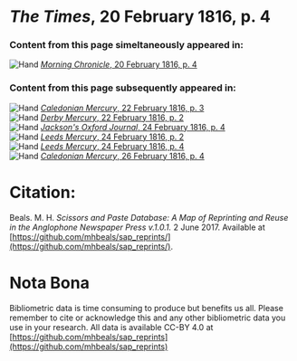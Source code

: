 # *The Times*, 20 February 1816, p. 4  
  
### Content from this page simeltaneously appeared in:  
![Hand](http://scissorsandpaste.net/wp-content/uploads/2017/06/smallhandpointer.png) [*Morning Chronicle*, 20 February 1816, p. 4](https://mhbeals.github.io/sap_html/Morning-Chronicle/Morning-Chronicle-20-February-1816-p-4)  
  
### Content from this page subsequently appeared in:  
![Hand](http://scissorsandpaste.net/wp-content/uploads/2017/06/smallhandpointer.png) [*Caledonian Mercury*, 22 February 1816, p. 3](https://mhbeals.github.io/sap_html/Caledonian-Mercury/Caledonian-Mercury-22-February-1816-p-3)  
![Hand](http://scissorsandpaste.net/wp-content/uploads/2017/06/smallhandpointer.png) [*Derby Mercury*, 22 February 1816, p. 2](https://mhbeals.github.io/sap_html/Derby-Mercury/Derby-Mercury-22-February-1816-p-2)  
![Hand](http://scissorsandpaste.net/wp-content/uploads/2017/06/smallhandpointer.png) [*Jackson's Oxford Journal*, 24 February 1816, p. 4](https://mhbeals.github.io/sap_html/Jackson's-Oxford-Journal/Jackson's-Oxford-Journal-24-February-1816-p-4)  
![Hand](http://scissorsandpaste.net/wp-content/uploads/2017/06/smallhandpointer.png) [*Leeds Mercury*, 24 February 1816, p. 2](https://mhbeals.github.io/sap_html/Leeds-Mercury/Leeds-Mercury-24-February-1816-p-2)  
![Hand](http://scissorsandpaste.net/wp-content/uploads/2017/06/smallhandpointer.png) [*Leeds Mercury*, 24 February 1816, p. 4](https://mhbeals.github.io/sap_html/Leeds-Mercury/Leeds-Mercury-24-February-1816-p-4)  
![Hand](http://scissorsandpaste.net/wp-content/uploads/2017/06/smallhandpointer.png) [*Caledonian Mercury*, 26 February 1816, p. 4](https://mhbeals.github.io/sap_html/Caledonian-Mercury/Caledonian-Mercury-26-February-1816-p-4)  


# Citation: 

Beals. M. H. *Scissors and Paste Database: A Map of Reprinting and Reuse in the Anglophone Newspaper Press v.1.0.1.* 2 June 2017. Available at [https://github.com/mhbeals/sap_reprints/](https://github.com/mhbeals/sap_reprints/). 

# Nota Bona

Bibliometric data is time consuming to produce but benefits us all. Please remember to cite or acknowledge this and any other bibliometric data you use in your research. All data is available CC-BY 4.0 at [https://github.com/mhbeals/sap_reprints](https://github.com/mhbeals/sap_reprints)